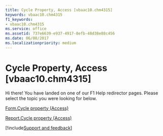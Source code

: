 ```yaml
---
title: Cycle Property, Access [vbaac10.chm4315]
keywords: vbaac10.chm4315
f1_keywords:
- vbaac10.chm4315
ms.service: office
ms.assetid: 737e6639-e937-4917-8efb-48d38e88c456
ms.date: 06/08/2017
ms.localizationpriority: medium
---
```



# Cycle Property, Access [vbaac10.chm4315]

Hi there! You have landed on one of our F1 Help redirector pages. Please select the topic you were looking for below.

[Form.Cycle property (Access)](https://msdn.microsoft.com/library/621d7101-5237-b239-fcb3-2d942a0329b0%28Office.15%29.aspx)

[Report.Cycle property (Access)](https://msdn.microsoft.com/library/031194ca-f058-3a73-3551-f67d4e9bc27a%28Office.15%29.aspx)

[!include[Support and feedback](~/includes/feedback-boilerplate.md)]